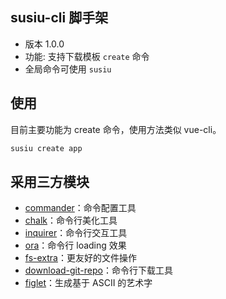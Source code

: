## susiu-cli 脚手架

- 版本 1.0.0
- 功能: 支持下载模板 `create` 命令
- 全局命令可使用 `susiu`

## 使用

目前主要功能为 create 命令，使用方法类似 vue-cli。

<!-- ![](./images/sw-cli.gif) -->

```jsx
susiu create app
```

## 采用三方模块

- [commander](https://github.com/tj/commander.js/blob/master/Readme_zh-CN.md)：命令配置工具
- [chalk](https://github.com/chalk/chalk)：命令行美化工具
- [inquirer](https://github.com/SBoudrias/Inquirer.js)：命令行交互工具
- [ora](https://github.com/sindresorhus/ora)：命令行 loading 效果
- [fs-extra](https://github.com/jprichardson/node-fs-extra)：更友好的文件操作
- [download-git-repo](https://gitlab.com/flippidippi/download-git-repo)：命令行下载工具
- [figlet](https://github.com/patorjk/figlet.js)：生成基于 ASCII 的艺术字
